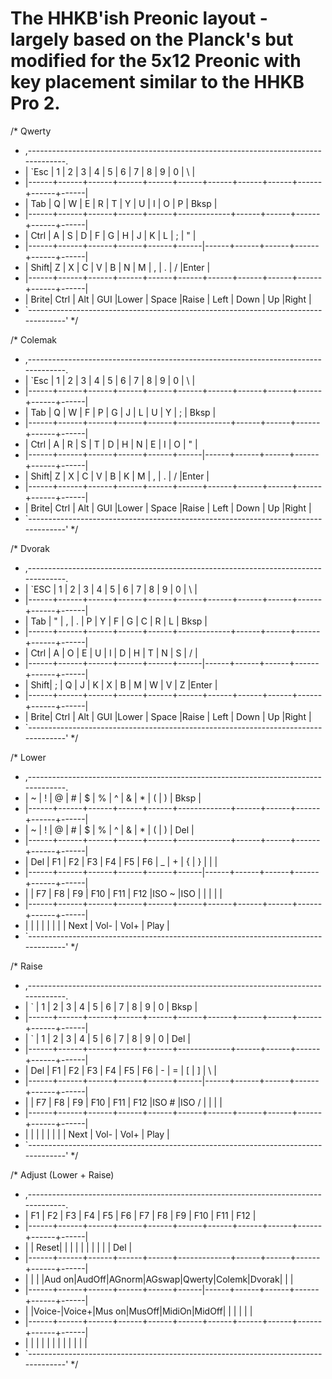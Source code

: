 # The HHKB'ish Preonic layout - largely based on the Planck's but modified for the 5x12 Preonic with key placement similar to the HHKB Pro 2.

/* Qwerty
 * ,-----------------------------------------------------------------------------------.
 * | `Esc |   1  |   2  |   3  |   4  |   5  |   6  |   7  |   8  |   9  |   0  |   \  |
 * |------+------+------+------+------+------+------+------+------+------+------+------|
 * | Tab  |   Q  |   W  |   E  |   R  |   T  |   Y  |   U  |   I  |   O  |   P  | Bksp |
 * |------+------+------+------+------+-------------+------+------+------+------+------|
 * | Ctrl |   A  |   S  |   D  |   F  |   G  |   H  |   J  |   K  |   L  |   ;  |  "   |
 * |------+------+------+------+------+------|------+------+------+------+------+------|
 * | Shift|   Z  |   X  |   C  |   V  |   B  |   N  |   M  |   ,  |   .  |   /  |Enter |
 * |------+------+------+------+------+------+------+------+------+------+------+------|
 * | Brite| Ctrl | Alt  | GUI  |Lower |    Space    |Raise | Left | Down |  Up  |Right |
 * `-----------------------------------------------------------------------------------'
 */

 /* Colemak
 * ,-----------------------------------------------------------------------------------.
 * | `Esc |   1  |   2  |   3  |   4  |   5  |   6  |   7  |   8  |   9  |   0  |   \  |
 * |------+------+------+------+------+------+------+------+------+------+------+------|
 * | Tab  |   Q  |   W  |   F  |   P  |   G  |   J  |   L  |   U  |   Y  |   ;  | Bksp |
 * |------+------+------+------+------+-------------+------+------+------+------+------|
 * | Ctrl |   A  |   R  |   S  |   T  |   D  |   H  |   N  |   E  |   I  |   O  |  "   |
 * |------+------+------+------+------+------|------+------+------+------+------+------|
 * | Shift|   Z  |   X  |   C  |   V  |   B  |   K  |   M  |   ,  |   .  |   /  |Enter |
 * |------+------+------+------+------+------+------+------+------+------+------+------|
 * | Brite| Ctrl | Alt  | GUI  |Lower |    Space    |Raise | Left | Down |  Up  |Right |
 * `-----------------------------------------------------------------------------------'
 */

 /* Dvorak
 * ,-----------------------------------------------------------------------------------.
 * | `ESC |   1  |   2  |   3  |   4  |   5  |   6  |   7  |   8  |   9  |   0  |   \  |
 * |------+------+------+------+------+------+------+------+------+------+------+------|
 * | Tab  |   "  |   ,  |   .  |   P  |   Y  |   F  |   G  |   C  |   R  |   L  | Bksp |
 * |------+------+------+------+------+-------------+------+------+------+------+------|
 * | Ctrl |   A  |   O  |   E  |   U  |   I  |   D  |   H  |   T  |   N  |   S  |  /   |
 * |------+------+------+------+------+------|------+------+------+------+------+------|
 * | Shift|   ;  |   Q  |   J  |   K  |   X  |   B  |   M  |   W  |   V  |   Z  |Enter |
 * |------+------+------+------+------+------+------+------+------+------+------+------|
 * | Brite| Ctrl | Alt  | GUI  |Lower |    Space    |Raise | Left | Down |  Up  |Right |
 * `-----------------------------------------------------------------------------------'
 */

 /* Lower
 * ,-----------------------------------------------------------------------------------.
 * |   ~  |   !  |   @  |   #  |   $  |   %  |   ^  |   &  |   *  |   (  |   )  | Bksp |
 * |------+------+------+------+------+-------------+------+------+------+------+------|
 * |   ~  |   !  |   @  |   #  |   $  |   %  |   ^  |   &  |   *  |   (  |   )  | Del  |
 * |------+------+------+------+------+-------------+------+------+------+------+------|
 * | Del  |  F1  |  F2  |  F3  |  F4  |  F5  |  F6  |   _  |   +  |   {  |   }  |  |   |
 * |------+------+------+------+------+------|------+------+------+------+------+------|
 * |      |  F7  |  F8  |  F9  |  F10 |  F11 |  F12 |ISO ~ |ISO | |      |      |      |
 * |------+------+------+------+------+------+------+------+------+------+------+------|
 * |      |      |      |      |      |             |      | Next | Vol- | Vol+ | Play |
 * `-----------------------------------------------------------------------------------'
 */

 /* Raise
 * ,-----------------------------------------------------------------------------------.
 * |   `  |   1  |   2  |   3  |   4  |   5  |   6  |   7  |   8  |   9  |   0  | Bksp |
 * |------+------+------+------+------+------+------+------+------+------+------+------|
 * |   `  |   1  |   2  |   3  |   4  |   5  |   6  |   7  |   8  |   9  |   0  | Del  |
 * |------+------+------+------+------+-------------+------+------+------+------+------|
 * | Del  |  F1  |  F2  |  F3  |  F4  |  F5  |  F6  |   -  |   =  |   [  |   ]  |  \   |
 * |------+------+------+------+------+------|------+------+------+------+------+------|
 * |      |  F7  |  F8  |  F9  |  F10 |  F11 |  F12 |ISO # |ISO / |      |      |      |
 * |------+------+------+------+------+------+------+------+------+------+------+------|
 * |      |      |      |      |      |             |      | Next | Vol- | Vol+ | Play |
 * `-----------------------------------------------------------------------------------'
 */

 /* Adjust (Lower + Raise)
 * ,-----------------------------------------------------------------------------------.
 * |  F1  |  F2  |  F3  |  F4  |  F5  |  F6  |  F7  |  F8  |  F9  |  F10 |  F11 |  F12 |
 * |------+------+------+------+------+------+------+------+------+------+------+------|
 * |      | Reset|      |      |      |      |      |      |      |      |      |  Del |
 * |------+------+------+------+------+-------------+------+------+------+------+------|
 * |      |      |      |Aud on|AudOff|AGnorm|AGswap|Qwerty|Colemk|Dvorak|      |      |
 * |------+------+------+------+------+------|------+------+------+------+------+------|
 * |      |Voice-|Voice+|Mus on|MusOff|MidiOn|MidOff|      |      |      |      |      |
 * |------+------+------+------+------+------+------+------+------+------+------+------|
 * |      |      |      |      |      |             |      |      |      |      |      |
 * `-----------------------------------------------------------------------------------'
 */
